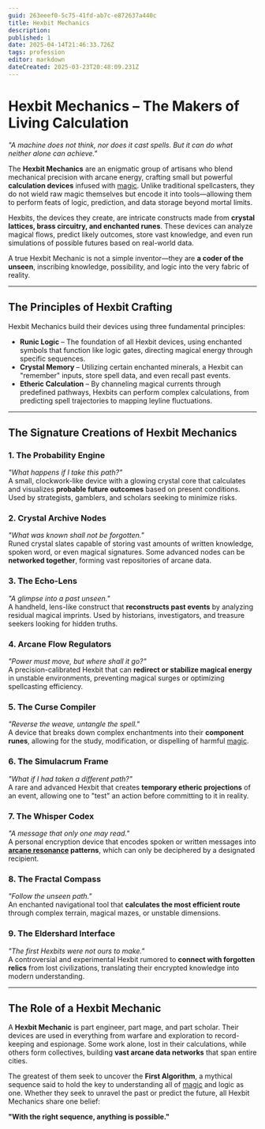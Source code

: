 ```yaml
---
guid: 263eeef0-5c75-41fd-ab7c-e872637a440c
title: Hexbit Mechanics
description: 
published: 1
date: 2025-04-14T21:46:33.726Z
tags: profession
editor: markdown
dateCreated: 2025-03-23T20:48:09.231Z
---
```


# Hexbit Mechanics – The Makers of Living Calculation

*"A machine does not think, nor does it cast spells. But it can do what neither alone can achieve."*

The **Hexbit Mechanics** are an enigmatic group of artisans who blend mechanical precision with arcane energy, crafting small but powerful **calculation devices** infused with [magic](/structure/mechanic/magic.md). Unlike traditional spellcasters, they do not wield raw magic themselves but encode it into tools—allowing them to perform feats of logic, prediction, and data storage beyond mortal limits.

Hexbits, the devices they create, are intricate constructs made from **crystal lattices, brass circuitry, and enchanted runes**. These devices can analyze magical flows, predict likely outcomes, store vast knowledge, and even run simulations of possible futures based on real-world data.

A true Hexbit Mechanic is not a simple inventor—they are **a coder of the unseen**, inscribing knowledge, possibility, and logic into the very fabric of reality.

---

## The Principles of Hexbit Crafting

Hexbit Mechanics build their devices using three fundamental principles:

- **Runic Logic** – The foundation of all Hexbit devices, using enchanted symbols that function like logic gates, directing magical energy through specific sequences.
- **Crystal Memory** – Utilizing certain enchanted minerals, a Hexbit can "remember" inputs, store spell data, and even recall past events.
- **Etheric Calculation** – By channeling magical currents through predefined pathways, Hexbits can perform complex calculations, from predicting spell trajectories to mapping leyline fluctuations.

---

## The Signature Creations of Hexbit Mechanics

### **1. The Probability Engine**
*"What happens if I take this path?"*  
A small, clockwork-like device with a glowing crystal core that calculates and visualizes **probable future outcomes** based on present conditions. Used by strategists, gamblers, and scholars seeking to minimize risks.  

### **2. Crystal Archive Nodes**
*"What was known shall not be forgotten."*  
Runed crystal slates capable of storing vast amounts of written knowledge, spoken word, or even magical signatures. Some advanced nodes can be **networked together**, forming vast repositories of arcane data.  

### **3. The Echo-Lens**
*"A glimpse into a past unseen."*  
A handheld, lens-like construct that **reconstructs past events** by analyzing residual magical imprints. Used by historians, investigators, and treasure seekers looking for hidden truths.  

### **4. Arcane Flow Regulators**
*"Power must move, but where shall it go?"*  
A precision-calibrated Hexbit that can **redirect or stabilize magical energy** in unstable environments, preventing magical surges or optimizing spellcasting efficiency.  

### **5. The Curse Compiler**
*"Reverse the weave, untangle the spell."*  
A device that breaks down complex enchantments into their **component runes**, allowing for the study, modification, or dispelling of harmful [magic](/structure/mechanic/magic.md).  

### **6. The Simulacrum Frame**
*"What if I had taken a different path?"*  
A rare and advanced Hexbit that creates **temporary etheric projections** of an event, allowing one to "test" an action before committing to it in reality.  

### **7. The Whisper Codex**
*"A message that only one may read."*  
A personal encryption device that encodes spoken or written messages into **[arcane resonance](/generated/arcane/arcane-resonance.md) patterns**, which can only be deciphered by a designated recipient.  

### **8. The Fractal Compass**
*"Follow the unseen path."*  
An enchanted navigational tool that **calculates the most efficient route** through complex terrain, magical mazes, or unstable dimensions.  

### **9. The Eldershard Interface**
*"The first Hexbits were not ours to make."*  
A controversial and experimental Hexbit rumored to **connect with forgotten relics** from lost civilizations, translating their encrypted knowledge into modern understanding.  

---

## The Role of a Hexbit Mechanic

A **Hexbit Mechanic** is part engineer, part mage, and part scholar. Their devices are used in everything from warfare and exploration to record-keeping and espionage. Some work alone, lost in their calculations, while others form collectives, building **vast arcane data networks** that span entire cities.

The greatest of them seek to uncover the **First Algorithm**, a mythical sequence said to hold the key to understanding all of [magic](/structure/mechanic/magic.md) and logic as one. Whether they seek to unravel the past or predict the future, all Hexbit Mechanics share one belief:

**"With the right sequence, anything is possible."**
